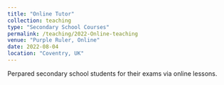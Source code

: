 ```yaml
---
title: "Online Tutor"
collection: teaching
type: "Secondary School Courses"
permalink: /teaching/2022-Online-teaching
venue: "Purple Ruler, Online"
date: 2022-08-04
location: "Coventry, UK"
---
```


Perpared secondary school students for their exams via online lessons.
